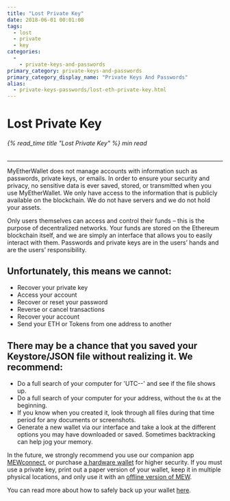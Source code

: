```yaml
---
title: "Lost Private Key"
date: 2018-06-01 00:01:00
tags:
  - lost
  - private
  - key
categories:
  - 
    - private-keys-and-passwords
primary_category: private-keys-and-passwords
primary_category_display_name: "Private Keys And Passwords"
alias:
  - private-keys-passwords/lost-eth-private-key.html
---
```


# **Lost Private Key**

###### {% read_time title "Lost Private Key" %} min read

* * *

MyEtherWallet does not manage accounts with information such as passwords, private keys, or emails. In order to ensure your security and privacy, no sensitive data is ever saved, stored, or transmitted when you use MyEtherWallet. We only have access to the information that is publicly available on the blockchain. We do not have servers and we do not hold your assets.

Only users themselves can access and control their funds – this is the purpose of decentralized networks. Your funds are stored on the Ethereum blockchain itself, and we are simply an interface that allows you to easily interact with them. Passwords and private keys are in the users’ hands and are the users’ responsibility.

## **Unfortunately, this means we cannot:**

* Recover your private key
* Access your account
* Recover or reset your password
* Reverse or cancel transactions
* Recover your account
* Send your ETH or Tokens from one address to another

## **There may be a chance that you saved your Keystore/JSON file without realizing it. We recommend:**

* Do a full search of your computer for 'UTC--' and see if the file shows up.
* Do a full search of your computer for your address, without the `0x` at the beginning.
* If you know when you created it, look through all files during that time period for any documents or screenshots.
* Generate a new wallet via our interface and take a look at the different options you may have downloaded or saved. Sometimes backtracking can help jog your memory.

In the future, we strongly recommend you use our companion app [MEWconnect](/@@@@@@/mewconnect/mewconnect-user-guide/), or purchase [a hardware wallet](/@@@@@@/hardware-wallets/using-ledger-with-mew/) for higher security. If you must use a private key, print out a paper version of your wallet, keep it in multiple physical locations, and only use it with an [offline version of MEW](/@@@@@@/offline/offline-mew-looks-weird/).

You can read more about how to safely back up your wallet [here](/@@@@@@/mewconnect/mewconnect-101-recover/).